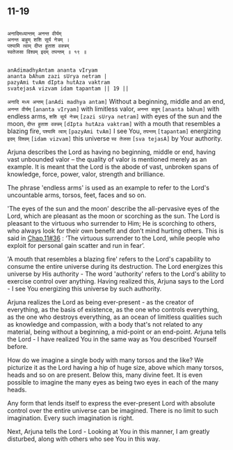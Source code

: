 ## 11-19


```shloka-sa

अनादिमध्यान्तम् अनन्त वीर्यम्
अनन्त बाहुम् शशि सूर्य नेत्रम् ।
पश्यामि त्वाम् दीप्त हुताश वक्त्रम्
स्वतेजसा विश्वम् इदम् तपन्तम् ॥ १९ ॥

```
```shloka-sa-hk

anAdimadhyAntam ananta vIryam
ananta bAhum zazi sUrya netram |
pazyAmi tvAm dIpta hutAza vaktram
svatejasA vizvam idam tapantam || 19 ||

```
`अनादि मध्य अन्तम्` `[anAdi madhya antam]` Without a beginning, middle and an end, `अनन्त वीर्यम्` `[ananta vIryam]` with limitless valor, `अनन्त बाहुम्` `[ananta bAhum]` with endless arms, `शशि सूर्य नेत्रम्` `[zazi sUrya netram]` with eyes of the sun and the moon, `दीप्त हुताश वक्त्रम्` `[dIpta hutAza vaktram]` with a mouth that resembles a blazing fire, `पश्यामि त्वाम्` `[pazyAmi tvAm]` I see You, `तपन्तम्` `[tapantam]` energizing `इदम् विश्वम्` `[idam vizvam]` this universe `स्व तेजसा` `[sva tejasA]` by Your authority.

Arjuna describes the Lord as having no beginning, middle or end, having vast unbounded valor – the quality of valor is mentioned merely as an example. It is meant that the Lord is the abode of vast, unbroken spans of knowledge, force, power, valor, strength and brilliance. 

The phrase 'endless arms' is used as an example to refer to the Lord's uncountable arms, torsos, feet, faces and so on. 

'The eyes of the sun and the moon' describe the all-pervasive eyes of the Lord, which are pleasant as the moon or scorching as the sun. The Lord is pleasant to the virtuous who surrender to Him; He is scorching to others, who always look for their own benefit and don’t mind hurting others. This is said in 
[Chap.11#36](_36)
: ‘The virtuous surrender to the Lord, while people who exploit for personal gain scatter and run in fear’. 

'A mouth that resembles a blazing fire' refers to the Lord's capability to consume the entire universe during its destruction. The Lord energizes this universe by His authority - The word 'authority' refers to the Lord's ability to exercise control over anything. Having realized this, Arjuna says to the Lord - I see You energizing this universe by such authority.

Arjuna realizes the Lord as being ever-present - as the creator of everything, as the basis of existence, as the one who controls everything, as the one who destroys everything, as an ocean of limitless qualities such as knowledge and compassion, with a body that's not related to any material, being without a beginning, a mid-point or an end-point. Arjuna tells the Lord - I have realized You in the same way as You described Yourself before.




How do we imagine a single body with many torsos and the like? We picturize it as the Lord having a hip of huge size, above which many torsos, heads and so on are present. Below this, many divine feet. It is even possible to imagine the many eyes as being two eyes in each of the many heads.

Any form that lends itself to express the ever-present Lord with absolute control over the entire universe can be imagined. There is no limit to such imagination. Every such imagination is right.

Next, Arjuna tells the Lord - Looking at You in this manner, I am greatly disturbed, along with others who see You in this way.


